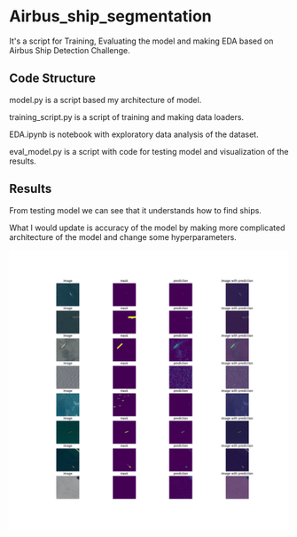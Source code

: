 # Airbus_ship_segmentation

It's a script for Training, Evaluating the model and making EDA based on Airbus Ship Detection Challenge.

## Code Structure

model.py is a script based my architecture of model.

training_script.py is a script of training and making data loaders.

EDA.ipynb is notebook with exploratory data analysis of the dataset.

eval_model.py is a script with code for testing model and visualization of the results.

## Results

From testing model we can see that it understands how to find ships.

What I would update is accuracy of the model by making more complicated architecture of the model and change some hyperparameters.

![Example](evalimg.png)
